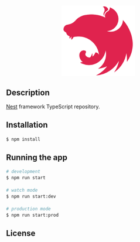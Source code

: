 <p align="center">
  <a href="#" target="blank"><img src="./assets/nest-logo.svg" width="200" alt="Nest Logo" /></a>
</p>

## Description

[Nest](https://github.com/nestjs/nest) framework TypeScript repository.

## Installation

```bash
$ npm install
```

## Running the app

```bash
# development
$ npm run start

# watch mode
$ npm run start:dev

# production mode
$ npm run start:prod
```

## License

